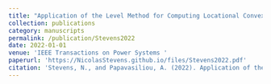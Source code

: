```yaml
---
title: "Application of the Level Method for Computing Locational Convex Hull Prices"
collection: publications
category: manuscripts
permalink: /publication/Stevens2022
date: 2022-01-01
venue: 'IEEE Transactions on Power Systems '
paperurl: 'https://NicolasStevens.github.io/files/Stevens2022.pdf'
citation: 'Stevens, N., and Papavasiliou, A. (2022). Application of the Level Method for Computing Locational Convex Hull Prices. IEEE Transactions on Power Systems, 37(5), 3958-3968.'
---
```

